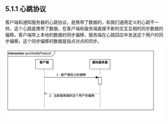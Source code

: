 ## 5.1.1  心跳协议

客户端和通知服务器的心跳协议，是携带了数据的，和我们通用定义的心跳不一样。这个心跳是携带了数据，在客户端和服务端直接不断的交互互相的同步数据的偏移。客户端带上本地的数据的同步偏移，服务端在心跳回应中发送这个用户的同步偏移。这个同步偏移的数据是指点对点的同步。

![](/assets/syncNotifyProtocol.png)

